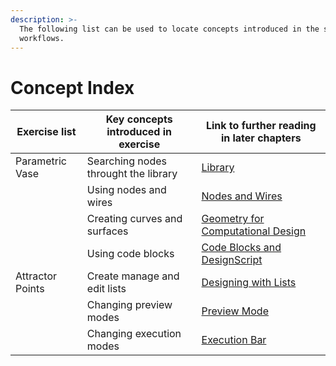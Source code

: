 ```yaml
---
description: >-
  The following list can be used to locate concepts introduced in the sample
  workflows.
---
```


# Concept Index

| Exercise list    | Key concepts introduced in exercise  | Link to further reading in later chapters                                                                  |
| ---------------- | ------------------------------------ | ---------------------------------------------------------------------------------------------------------- |
| Parametric Vase  | Searching nodes throught the library | [Library](../3\_user_interface\2-library.md)                                                               |
|                  | Using nodes and wires                | [Nodes and Wires](../3-1\_dynamo\_nodes/)                                                                  |
|                  | Creating curves and surfaces         | [Geometry for Computational Design](../essential-nodes-and-concepts/5\_geometry-for-computational-design/) |
|                  | Using code blocks                    | [Code Blocks and DesignScript](../coding-in-dynamo/7\_code-blocks-and-design-script/)                      |
| Attractor Points | Create manage and edit lists         | [Designing with Lists](../essential-nodes-and-concepts/6\_designing-with-lists/)                           |
|                  | Changing preview modes               | [Preview Mode](../2-2\_the\_dynamo\_ui/workspace.md#preview-mode)                                          |
|                  | Changing execution modes             | [Execution Bar](../2-2\_the\_dynamo\_ui/#execution-bar)                                                    |
